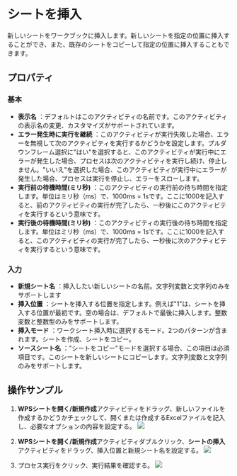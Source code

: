 # シートを挿入

新しいシートをワークブックに挿入します。新しいシートを指定の位置に挿入することができ、また、既存のシートをコピーして指定の位置に挿入することもできます。

## プロパティ

### 基本

- **表示名** ：デフォルトはこのアクティビティの名前です。このアクティビティの表示名の変更、カスタマイズがサポートされています。
- **エラー発生時に実行を継続** ：このアクティビティが実行失敗した場合、エラーを無視して次のアクティビティを実行するかどうかを設定します。プルダウンフレーム選択に"はい"を選択すると、このアクティビティが実行中にエラーが発生した場合、プロセスは次のアクティビティを実行し続け、停止しません。"いいえ"を選択した場合、このアクティビティが実行中にエラーが発生した場合、プロセスは実行を停止し、エラーをスローします。
- **実行前の待機時間(ミリ秒)** ：このアクティビティの実行前の待ち時間を指定します。単位はミリ秒（ms）で、1000ms = 1sです。ここに1000を記入すると、前のアクティビティの実行が完了したら、一秒後にこのアクティビティを実行するという意味です。
- **実行後の待機時間(ミリ秒)** ：このアクティビティの実行後の待ち時間を指定します。単位はミリ秒（ms）で、1000ms = 1sです。ここに1000を記入すると、このアクティビティの実行が完了したら、一秒後に次のアクティビティを実行するという意味です。


### 入力

- **新規シート名** ：挿入したい新しいシートの名前。文字列変数と文字列のみをサポートします
- **挿入位置** ：シートを挿入する位置を指定します。例えば"1"は、シートを挿入する位置が最初です。空の場合は、デフォルトで最後に挿入します。整数変数と整数型のみをサポートします。
- **挿入モード** ：ワークシート挿入時に選択するモード。2つのパターンが含まれます。シートを作成、シートをコピー。
- **ソースシート名** ："シートをコピー"モードを選択する場合、この項目は必須項目です。このシートを新しいシートにコピーします。文字列変数と文字列のみをサポートします。


## 操作サンプル
1. **WPSシートを開く/新規作成**アクティビティをドラッグ、新しいファイルを作成するかどうかチェックして、開くまたは作成するExcelファイルを記入し、必要なオプションの内容を設定する。
![](https://docimages.blob.core.chinacloudapi.cn/images/Activities/wps1.png)

2. **WPSシートを開く/新規作成**アクティビティダブルクリック、**シートの挿入**アクティビティをドラッグ、挿入位置と新規シート名を設定する。
![](https://docimages.blob.core.chinacloudapi.cn/images/Activities/wps53.png)

3. プロセス実行をクリック、実行結果を確認する。
![](https://docimages.blob.core.chinacloudapi.cn/images/Activities/wps54.png)